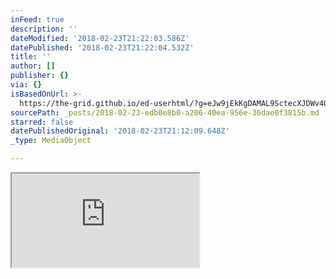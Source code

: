 ```yaml
---
inFeed: true
description: ''
dateModified: '2018-02-23T21:22:03.586Z'
datePublished: '2018-02-23T21:22:04.532Z'
title: ''
author: []
publisher: {}
via: {}
isBasedOnUrl: >-
  https://the-grid.github.io/ed-userhtml/?g=eJw9jEkKgDAMAL9SctecXJDWv4Qo2kIXmij6ew-KxxmGscLVFzV6l9WBrpdioJNeC2YhpeZImivvDVMs5LfkoBvGHoxUdrCrFpkQv6jlHDHIj9GnNgjMFt_l_AAbICht
sourcePath: _posts/2018-02-23-edb0e8b0-a206-40ea-956e-36dae0f3815b.md
starred: false
datePublishedOriginal: '2018-02-23T21:12:09.648Z'
_type: MediaObject

---
```

<iframe src="https://the-grid.github.io/ed-userhtml/?g=eJx1kEtuwzAMRNf1KQTtFa3SFoVtIEdhaDaWoR9EOmhvlHvkYpVjuygKhDsSwzeDaRmLy6LkO1Onhb7ETnCF9arVAAJmjpIKjgYhZHCX2Onj2_urVlyw06NI5g9rN9EBU7AT_67BxcPEum_tiuyb9jOV0Dcv7eCuCj0wdxo8FTGBmOFC_1zJU6Aom2gh1cfl38U8_w2udxoFcL6mzTKXp7SHSKtG7ZM9II3JD1Q6fRpKDUNqU9nF7zyLpLibIHhvJBlAcSk-c-H5HFwNfUK831jVZqOYXCi4-61Qa1dmLcU-WvkBTGuLWw" height="150" style=""></iframe>